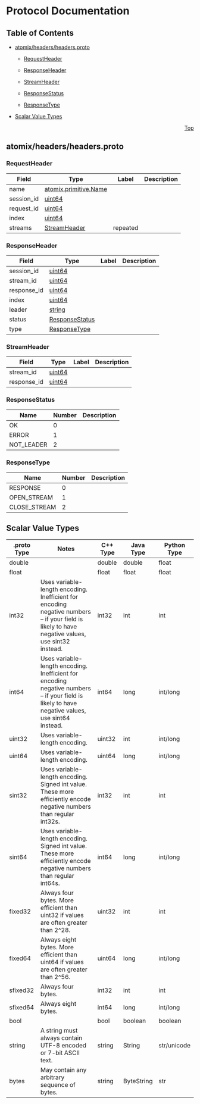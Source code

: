 # Protocol Documentation
<a name="top"></a>

## Table of Contents

- [atomix/headers/headers.proto](#atomix/headers/headers.proto)
    - [RequestHeader](#atomix.headers.RequestHeader)
    - [ResponseHeader](#atomix.headers.ResponseHeader)
    - [StreamHeader](#atomix.headers.StreamHeader)
  
    - [ResponseStatus](#atomix.headers.ResponseStatus)
    - [ResponseType](#atomix.headers.ResponseType)
  
  
  

- [Scalar Value Types](#scalar-value-types)



<a name="atomix/headers/headers.proto"></a>
<p align="right"><a href="#top">Top</a></p>

## atomix/headers/headers.proto



<a name="atomix.headers.RequestHeader"></a>

### RequestHeader



| Field | Type | Label | Description |
| ----- | ---- | ----- | ----------- |
| name | [atomix.primitive.Name](#atomix.primitive.Name) |  |  |
| session_id | [uint64](#uint64) |  |  |
| request_id | [uint64](#uint64) |  |  |
| index | [uint64](#uint64) |  |  |
| streams | [StreamHeader](#atomix.headers.StreamHeader) | repeated |  |






<a name="atomix.headers.ResponseHeader"></a>

### ResponseHeader



| Field | Type | Label | Description |
| ----- | ---- | ----- | ----------- |
| session_id | [uint64](#uint64) |  |  |
| stream_id | [uint64](#uint64) |  |  |
| response_id | [uint64](#uint64) |  |  |
| index | [uint64](#uint64) |  |  |
| leader | [string](#string) |  |  |
| status | [ResponseStatus](#atomix.headers.ResponseStatus) |  |  |
| type | [ResponseType](#atomix.headers.ResponseType) |  |  |






<a name="atomix.headers.StreamHeader"></a>

### StreamHeader



| Field | Type | Label | Description |
| ----- | ---- | ----- | ----------- |
| stream_id | [uint64](#uint64) |  |  |
| response_id | [uint64](#uint64) |  |  |





 


<a name="atomix.headers.ResponseStatus"></a>

### ResponseStatus


| Name | Number | Description |
| ---- | ------ | ----------- |
| OK | 0 |  |
| ERROR | 1 |  |
| NOT_LEADER | 2 |  |



<a name="atomix.headers.ResponseType"></a>

### ResponseType


| Name | Number | Description |
| ---- | ------ | ----------- |
| RESPONSE | 0 |  |
| OPEN_STREAM | 1 |  |
| CLOSE_STREAM | 2 |  |


 

 

 



## Scalar Value Types

| .proto Type | Notes | C++ Type | Java Type | Python Type |
| ----------- | ----- | -------- | --------- | ----------- |
| <a name="double" /> double |  | double | double | float |
| <a name="float" /> float |  | float | float | float |
| <a name="int32" /> int32 | Uses variable-length encoding. Inefficient for encoding negative numbers – if your field is likely to have negative values, use sint32 instead. | int32 | int | int |
| <a name="int64" /> int64 | Uses variable-length encoding. Inefficient for encoding negative numbers – if your field is likely to have negative values, use sint64 instead. | int64 | long | int/long |
| <a name="uint32" /> uint32 | Uses variable-length encoding. | uint32 | int | int/long |
| <a name="uint64" /> uint64 | Uses variable-length encoding. | uint64 | long | int/long |
| <a name="sint32" /> sint32 | Uses variable-length encoding. Signed int value. These more efficiently encode negative numbers than regular int32s. | int32 | int | int |
| <a name="sint64" /> sint64 | Uses variable-length encoding. Signed int value. These more efficiently encode negative numbers than regular int64s. | int64 | long | int/long |
| <a name="fixed32" /> fixed32 | Always four bytes. More efficient than uint32 if values are often greater than 2^28. | uint32 | int | int |
| <a name="fixed64" /> fixed64 | Always eight bytes. More efficient than uint64 if values are often greater than 2^56. | uint64 | long | int/long |
| <a name="sfixed32" /> sfixed32 | Always four bytes. | int32 | int | int |
| <a name="sfixed64" /> sfixed64 | Always eight bytes. | int64 | long | int/long |
| <a name="bool" /> bool |  | bool | boolean | boolean |
| <a name="string" /> string | A string must always contain UTF-8 encoded or 7-bit ASCII text. | string | String | str/unicode |
| <a name="bytes" /> bytes | May contain any arbitrary sequence of bytes. | string | ByteString | str |

